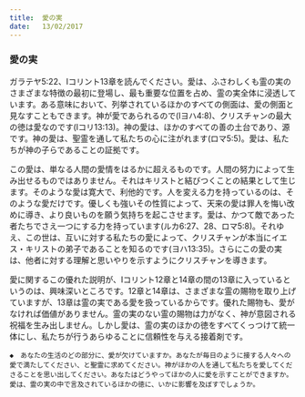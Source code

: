 ```yaml
---
title:  愛の実
date:   13/02/2017
---
```


### 愛の実

ガラテヤ5:22、Iコリント13章を読んでください。愛は、ふさわしくも霊の実のさまざまな特徴の最初に登場し、最も重要な位置を占め、霊の実全体に浸透しています。ある意味において、列挙されているほかのすべての側面は、愛の側面と見なすこともできます。神が愛であられるので(Iヨハ4:8)、クリスチャンの最大の徳は愛なのです(Iコリ13:13)。神の愛は、ほかのすべての善の土台であり、源です。神の愛は、聖霊を通して私たちの心に注がれます(ロマ5:5)。愛は、私たちが神の子らであることの証拠です。

この愛は、単なる人間の愛情をはるかに超えるものです。人間の努力によって生み出せるものではありません。それはキリストと結びつくことの結果として生じます。そのような愛は寛大で、利他的です。人を変える力を持っているのは、そのような愛だけです。優しくも強いその性質によって、天来の愛は罪人を悔い改めに導き、より良いものを願う気持ちを起こさせます。愛は、かつて敵であった者たちでさえ一つにする力を持っています(ルカ6:27、28、ロマ5:8)。それゆえ、この世は、互いに対する私たちの愛によって、クリスチャンが本当にイエス・キリストの弟子であることを知るのです(ヨハ13:35)。さらにこの愛の実は、他者に対する理解と思いやりを示すようにクリスチャンを導きます。

愛に関するこの優れた説明が、Iコリント12章と14章の間の13章に入っているというのは、興味深いところです。12章と14章は、さまざまな霊の賜物を取り上げていますが、13章は霊の実である愛を扱っているからです。優れた賜物も、愛がなければ価値がありません。霊の実のない霊の賜物は力がなく、神が意図される祝福を生み出しません。しかし愛は、霊の実のほかの徳をすべてくっつけて統一体にし、私たちが行うあらゆることに信頼性を与える接着剤です。

`◆　あなたの生活のどの部分に、愛が欠けていますか。あなたが毎日のように接する人々への愛で満たしてください、と聖霊に求めてください。神がほかの人を通して私たちを愛してくださることを思い出してください。あなたはどうやってほかの人に愛を示すことができますか。愛は、霊の実の中で言及されているほかの徳に、いかに影響を及ぼすでしょうか。`
